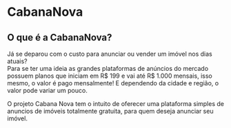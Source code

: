 # CabanaNova

## O que é a CabanaNova?

Já se deparou com o custo para anunciar ou vender um imóvel nos dias atuais?  
Para se ter uma ideia as grandes plataformas de anúncios do mercado possuem planos que iniciam em R$ 199 e vai até R$ 1.000 mensais, isso mesmo, o valor é pago mensalmente! E dependendo da cidade e região, o valor pode variar um pouco.

O projeto Cabana Nova tem o intuito de oferecer uma plataforma simples de anuncios de imóveis totalmente gratuita, para quem deseja anunciar seu imóvel.
